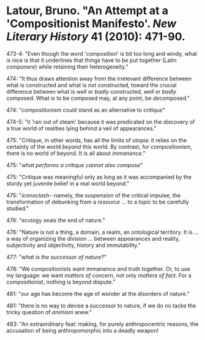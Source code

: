 Latour, Bruno. "An Attempt at a 'Compositionist Manifesto'. *New Literary History* 41 (2010): 471-90.
===

473-4:  "Even though the word 'composition' is bit too long and windy, what is nice is that it underlines that things have to be put together (Latin *componere*) while retaining their heterogeneity."

474:  "It thus draws attention away from the irrelevant difference between what is constructed and what is not constructed, toward the crucial difference between what is *well* or *badly* constructed, *well* or *badly* composed. What is to be composed may, at any point, be *de*composed."

474:  "compositionism could stand as an alternative to *critique*"

474-5:  "it 'ran out of steam' because it was predicated on the discovery of a true world of realities lying behind a veil of appearances."

475:  "Critique, in other words, has all the limits of utopia: it relies on the certainty of the world *beyond* this world. By contrast, for compositionism, there is no world of beyond. It is all about *immanence*."

475:  "*what performs a critique cannot also compose*"

475:  "Critique was meaningful only as long as it was accompanied by the sturdy yet juvenile belief in a real world beyond."

475:  "*iconoclash*--namely, the *suspension* of the critical impulse, the transformation of debunking from a *resource* ... to a *topic* to be carefully studied."

476:  "ecology seals the end of nature."

476:  "Nature is not a thing, a domain, a realm, an ontological territory. It is ... a way of organizing the division ... between appearances and reality, subjectivity and objectivity, history and immutability."

477:  "*what is the successor of nature*?"

478:  "We compositionists want immanence *and* truth together. Or, to use my language: we want *matters of concern*, not only *matters of fact*. For a compositionist, nothing is beyond dispute."

481:  "our age has become the age of wonder at the *disorders* of nature."

481:  "there is no way to devise a successor to nature, if we do no tacke the tricky question of *animism* anew."

483:  "An extraordinary feat: making, for purely anthropocentric reasons, the accusation of being anthropomorphic into a deadly weapon!